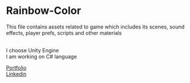 # Rainbow-Color
This file contains assets related to game which includes  its scenes, sound effects, player prefs, scripts and other materials

<br> I choose Unity Engine <br>
I am working on C# language

[Portfolio](https://bilalshahid-13.github.io/Portfolio/)
<br>
[Linkedin](https://www.linkedin.com/in/bilal-shahid-109490270/)

